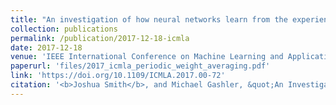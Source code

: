 ```yaml
---
title: "An investigation of how neural networks learn from the experiences of peers through periodic weight averaging"
collection: publications
permalink: /publication/2017-12-18-icmla
date: 2017-12-18
venue: 'IEEE International Conference on Machine Learning and Applications (ICMLA)'
paperurl: 'files/2017_icmla_periodic_weight_averaging.pdf'
link: 'https://doi.org/10.1109/ICMLA.2017.00-72'
citation: '<b>Joshua Smith</b>, and Michael Gashler, &quot;An Investigation of How Neural Networks Learn from the Experiences of Peers Through Periodic Weight Averaging,&quot; <i>IEEE International Conference on Machine Learning and Applications (ICMLA)</i>, Cancun, Mexico, 2017, pp. 731-736, doi: 10.1109/ICMLA.2017.00-72'
---
```

